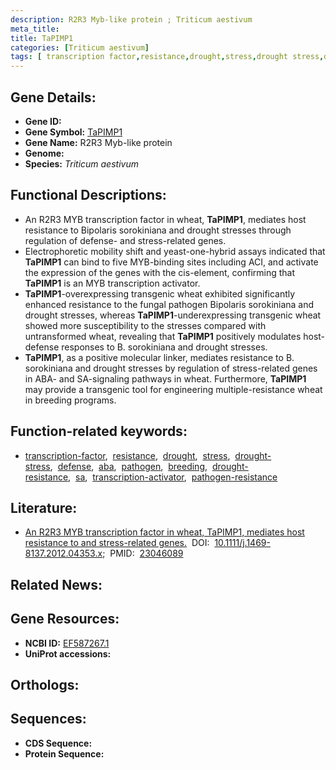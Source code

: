 ```yaml
---
description: R2R3 Myb-like protein ; Triticum aestivum
meta_title:
title: TaPIMP1
categories: [Triticum aestivum]
tags: [ transcription factor,resistance,drought,stress,drought stress,defense,aba,pathogen,breeding,drought resistance,sa,transcription activator,pathogen resistance ]
---
```


## Gene Details:
- **Gene ID:** []()
- **Gene Symbol:** <u>TaPIMP1</u>
- **Gene Name:** R2R3 Myb-like protein
- **Genome:** []()
- **Species:** *Triticum aestivum*

## Functional Descriptions:
   - An R2R3 MYB transcription factor in wheat, **TaPIMP1**, mediates host resistance to Bipolaris sorokiniana and drought stresses through regulation of defense- and stress-related genes.
   - Electrophoretic mobility shift and yeast-one-hybrid assays indicated that **TaPIMP1** can bind to five MYB-binding sites including ACI, and activate the expression of the genes with the cis-element, confirming that **TaPIMP1** is an MYB transcription activator.
   - **TaPIMP1**-overexpressing transgenic wheat exhibited significantly enhanced resistance to the fungal pathogen Bipolaris sorokiniana and drought stresses, whereas **TaPIMP1**-underexpressing transgenic wheat showed more susceptibility to the stresses compared with untransformed wheat, revealing that **TaPIMP1** positively modulates host-defense responses to B. sorokiniana and drought stresses.
   - **TaPIMP1**, as a positive molecular linker, mediates resistance to B. sorokiniana and drought stresses by regulation of stress-related genes in ABA- and SA-signaling pathways in wheat. Furthermore, **TaPIMP1** may provide a transgenic tool for engineering multiple-resistance wheat in breeding programs.

## Function-related keywords:
   - [transcription-factor](/tags/transcription-factor/),&nbsp;&nbsp;[resistance](/tags/resistance/),&nbsp;&nbsp;[drought](/tags/drought/),&nbsp;&nbsp;[stress](/tags/stress/),&nbsp;&nbsp;[drought-stress](/tags/drought-stress/),&nbsp;&nbsp;[defense](/tags/defense/),&nbsp;&nbsp;[aba](/tags/aba/),&nbsp;&nbsp;[pathogen](/tags/pathogen/),&nbsp;&nbsp;[breeding](/tags/breeding/),&nbsp;&nbsp;[drought-resistance](/tags/drought-resistance/),&nbsp;&nbsp;[sa](/tags/sa/),&nbsp;&nbsp;[transcription-activator](/tags/transcription-activator/),&nbsp;&nbsp;[pathogen-resistance](/tags/pathogen-resistance/)

## Literature:
   - [An R2R3 MYB transcription factor in wheat, TaPIMP1, mediates host resistance to and stress-related genes.](https://doi.org/10.1111/j.1469-8137.2012.04353.x)&nbsp;&nbsp;DOI:&nbsp;&nbsp;[10.1111/j.1469-8137.2012.04353.x](https://doi.org/10.1111/j.1469-8137.2012.04353.x);&nbsp;&nbsp;PMID:&nbsp;&nbsp;[23046089](https://pubmed.ncbi.nlm.nih.gov/23046089/)

## Related News:

## Gene Resources:
- **NCBI ID:**  [EF587267.1](https://www.ncbi.nlm.nih.gov/gene/?term=EF587267.1)
- **UniProt accessions:**  [](https://www.uniprot.org/uniprotkb//entry)

## Orthologs:

## Sequences:
- **CDS Sequence:**
- **Protein Sequence:**

